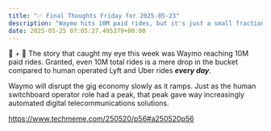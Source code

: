 ```yaml
---
title: "✅ Final Thoughts Friday for 2025-05-23"
description: "Waymo hits 10M paid rides, but it's just a small fraction compared to the gig economy giants!"
date: 2025-05-25 07:05:27.495379+00:00
---
```


<!-- buttondown-editor-mode: fancy --><p>🤖 + 🔮 The story that caught my eye this week was Waymo reaching 10M paid rides. Granted, even 10M total rides is a mere drop in the bucket compared to human operated Lyft and Uber rides <strong><em>every day</em></strong>. </p><p>Waymo will disrupt the gig economy slowly as it ramps. Just as the human switchboard operator role had a peak, that peak gave way increasingly automated digital telecommunications solutions.</p><p><a target="_blank" rel="noopener noreferrer nofollow" href="https://www.techmeme.com/250520/p56#a250520p56">https://www.techmeme.com/250520/p56#a250520p56</a></p>